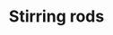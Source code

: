 ---
label: 
title: "Stirring rods"
order: 2230
layout: table-of-contents
presentation: grid
outputs: [ html ]
---